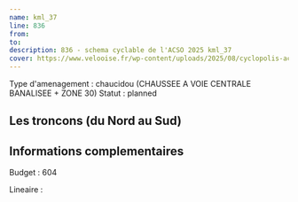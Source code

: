 ```yaml
---
name: kml_37 
line: 836
from: 
to:  
description: 836 - schema cyclable de l'ACSO 2025 kml_37 
cover: https://www.velooise.fr/wp-content/uploads/2025/08/cyclopolis-acso-836.jpg
---
```

Type d'amenagement : chaucidou (CHAUSSEE A VOIE CENTRALE BANALISEE + ZONE 30)
Statut : planned
## Les troncons (du Nord au Sud)

## Informations complementaires

Budget  : 604 

Lineaire :


